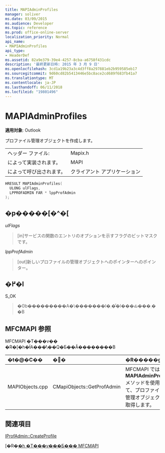```yaml
---
title: MAPIAdminProfiles
manager: soliver
ms.date: 03/09/2015
ms.audience: Developer
ms.topic: reference
ms.prod: office-online-server
localization_priority: Normal
api_name:
- MAPIAdminProfiles
api_type:
- HeaderDef
ms.assetid: 82a9e379-39e4-4257-8cba-a6758f431cdc
description: '最終更新日時: 2015 年 3 月 9 日'
ms.openlocfilehash: 3cd1a19b23a3c4d3ff8a297881eb2b959585eb17
ms.sourcegitcommit: 9d60cd82b5413446e5bc8ace2cd689f683fb41a7
ms.translationtype: MT
ms.contentlocale: ja-JP
ms.lasthandoff: 06/11/2018
ms.locfileid: "19801496"
---
```

# <a name="mapiadminprofiles"></a>MAPIAdminProfiles

  
  
**適用対象**: Outlook 
  
プロファイル管理オブジェクトを作成します。 
  
|||
|:-----|:-----|
|ヘッダー ファイル:  <br/> |Mapix.h  <br/> |
|によって実装されます。  <br/> |MAPI  <br/> |
|によって呼び出されます。  <br/> |クライアント アプリケーション  <br/> |
   
```cpp
HRESULT MAPIAdminProfiles(
  ULONG ulFlags,
  LPPROFADMIN FAR * lppProfAdmin
);
```

## <a name="parameters"></a>�p�����[�^�[

 _ulFlags_
  
> [in]サービスの関数のエントリのオプションを示すフラグのビットマスクです。 
    
 _lppProfAdmin_
  
> [out]新しいプロファイルの管理オブジェクトへのポインターへのポインター。
    
## <a name="return-value"></a>�߂�l

S_OK 
  
> �ʘb���������A�\�������l�܂��͒l���Ԃ���܂��B
    
## <a name="mfcmapi-reference"></a>MFCMAPI 参照

MFCMAPI �T���v�� �R�[�h�ł́A���̕\��Q�Ƃ��Ă��������B
  
|**�t�@�C��**|**�֐�**|**�R�����g**|
|:-----|:-----|:-----|
|MAPIObjects.cpp  <br/> |CMapiObjects::GetProfAdmin  <br/> |MFCMAPI では、 **MAPIAdminProfiles**メソッドを使用して、プロファイルの管理オブジェクトを取得します。  <br/> |
   
## <a name="see-also"></a>関連項目



[IProfAdmin::CreateProfile](iprofadmin-createprofile.md)


[�R�[�h �T���v���Ƃ��� MFCMAPI](mfcmapi-as-a-code-sample.md)

